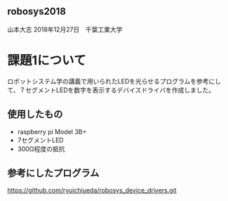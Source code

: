 ## robosys2018

山本大志
2018年12月27日　千葉工業大学

# 課題1について

ロボットシステム学の講義で用いられたLEDを光らせるプログラムを参考にして、７セグメントLEDを数字を表示するデバイスドライバを作成しました。

## 使用したもの
* raspberry pi Model 3B+
* 7セグメントLED
* 300Ω程度の抵抗

## 参考にしたプログラム
https://github.com/ryuichiueda/robosys_device_drivers.git
